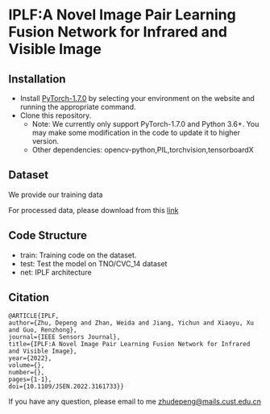 # IPLF:A Novel Image Pair Learning Fusion Network for Infrared and Visible Image


## Installation
- Install [PyTorch-1.7.0](http://pytorch.org/) by selecting your environment on the website and running the appropriate command.
- Clone this repository.
  - Note: We currently only support PyTorch-1.7.0 and Python 3.6+. You may make some modification in the code to update it to higher version.
  - Other dependencies: opencv-python,PIL,torchvision,tensorboardX

## Dataset

We provide our training data

For processed data, please download from this [link](https://drive.google.com/file/d/1l5UahekpzoXQHwcApY03eCAqVqy0KDqc/view)


## Code Structure

 - train: Training code  on the dataset.
 - test: Test the model on TNO/CVC_14 dataset
 - net: IPLF architecture  


## Citation
```
@ARTICLE{IPLF,  
author={Zhu, Depeng and Zhan, Weida and Jiang, Yichun and Xiaoyu, Xu and Guo, Renzhong},  
journal={IEEE Sensors Journal},   
title={IPLF:A Novel Image Pair Learning Fusion Network for Infrared and Visible Image},   
year={2022},  
volume={},  
number={},  
pages={1-1},  
doi={10.1109/JSEN.2022.3161733}}

```

 If you have any question, please email to me <zhudepeng@mails.cust.edu.cn>
